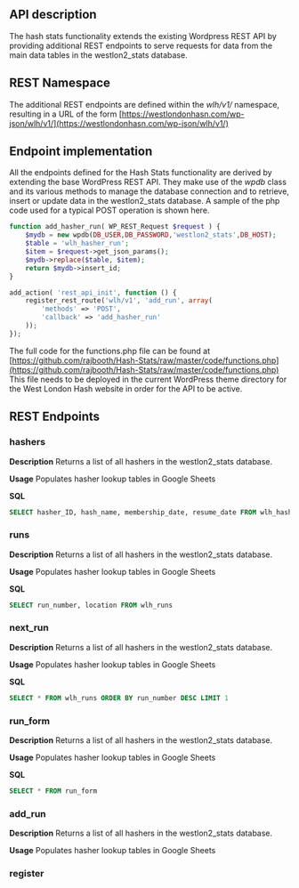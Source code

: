 


## API description
The hash stats functionality extends the existing Wordpress REST API by providing additional REST endpoints to serve requests for data from the main data tables in the westlon2_stats database.  

## REST Namespace
The additional REST endpoints are defined within the *wlh/v1/* namespace, resulting in a URL of the form 
[https://westlondonhasn.com/wp-json/wlh/v1/](https://westlondonhasn.com/wp-json/wlh/v1/)

## Endpoint implementation
All the endpoints defined for the Hash Stats functionality are derived by extending the base WordPress REST API.  They make use of the *wpdb* 
class and its various methods to manage the database connection and to retrieve, insert or update data in the westlon2_stats database.  A sample of the php code used for a typical POST operation is shown here.
```php
function add_hasher_run( WP_REST_Request $request ) {
	$mydb = new wpdb(DB_USER,DB_PASSWORD,'westlon2_stats',DB_HOST);
	$table = 'wlh_hasher_run';
	$item = $request->get_json_params();
	$mydb->replace($table, $item);
	return $mydb->insert_id;
}

add_action( 'rest_api_init', function () {
	register_rest_route('wlh/v1', 'add_run', array(
		'methods' => 'POST',
		'callback' => 'add_hasher_run'
	));
});
```
The full code for the functions.php file can be found at
[https://github.com/rajbooth/Hash-Stats/raw/master/code/functions.php](https://github.com/rajbooth/Hash-Stats/raw/master/code/functions.php)
This file needs to be deployed in the current WordPress theme directory for the West London Hash website in order for the API to be active.

## REST Endpoints

### hashers

**Description**
Returns a list of all hashers in the  westlon2_stats database.

**Usage**
Populates hasher lookup tables in Google Sheets

**SQL**
```SQL
SELECT hasher_ID, hash_name, membership_date, resume_date FROM wlh_hasher
```

### runs

**Description**
Returns a list of all hashers in the  westlon2_stats database.

**Usage**
Populates hasher lookup tables in Google Sheets

**SQL**
```SQL
SELECT run_number, location FROM wlh_runs
```

### next_run 

**Description**
Returns a list of all hashers in the  westlon2_stats database.

**Usage**
Populates hasher lookup tables in Google Sheets

**SQL**
```SQL
SELECT * FROM wlh_runs ORDER BY run_number DESC LIMIT 1
```
### run_form

**Description**
Returns a list of all hashers in the  westlon2_stats database.

**Usage**
Populates hasher lookup tables in Google Sheets

**SQL**
```SQL
SELECT * FROM run_form
```

### add_run

**Description**
Returns a list of all hashers in the  westlon2_stats database.

**Usage**
Populates hasher lookup tables in Google Sheets

### register
<!--stackedit_data:
eyJoaXN0b3J5IjpbLTIyNzk4MjUwMiwtMTU5NjkzNzE3MiwtMT
g2ODk0OTI3OCw0MDU0NzY0ODEsMTkzNzUxMTM3Myw4OTYwMTAx
MTMsMTAzNjIwMzU5MCwtMTQxMDUyMzkzMF19
-->
